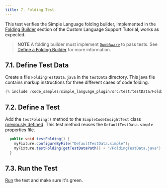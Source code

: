 ```yaml
---
title: 7. Folding Test
---
```


This test verifies the Simple Language folding builder, implemented in the [Folding Builder](/tutorials/custom_language_support/folding_builder.md) section of the Custom Language Support Tutorial, works as expected.

> **NOTE** A folding builder must implement [`DumbAware`](upsource:///platform/core-api/src/com/intellij/openapi/project/DumbAware.java) to pass tests. See [Define a Folding Builder](/tutorials/custom_language_support/folding_builder.md#define-a-folding-builder) for more information.

## 7.1. Define Test Data
Create a file `FoldingTestData.java` in the `testData` directory.
This java file contains markup instructions for three different cases of code folding.
```java
{% include /code_samples/simple_language_plugin/src/test/testData/FoldingTestData.java %}
```

## 7.2. Define a Test
Add the `testFolding()` method to the `SimpleCodeInsightTest` class [previously defined](completion_test.md#define-a-test).
This test method reuses the `DefaultTestData.simple` properties file. 
```java
  public void testFolding() {
    myFixture.configureByFile("DefaultTestData.simple");
    myFixture.testFolding(getTestDataPath() + "/FoldingTestData.java");
  }
```

## 7.3. Run the Test
[Run](completion_test.md#run-the-test) the test and make sure it's green.
